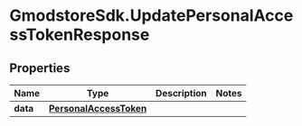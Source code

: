 # GmodstoreSdk.UpdatePersonalAccessTokenResponse

## Properties

Name | Type | Description | Notes
------------ | ------------- | ------------- | -------------
**data** | [**PersonalAccessToken**](PersonalAccessToken.md) |  | 


